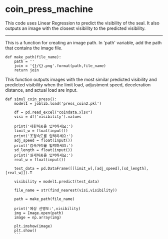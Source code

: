 # coin_press_machine

This code uses Linear Regression to predict the visibility of the seal. 
It also outputs an image with the closest visibility to the predicted visibility.

---
This is a function for creating an image path.
In 'path' variable, add the path that contains the image file.
```
def make_path(file_name):
    path = ''
    join = '{}/{}.png'.format(path,file_name)
    return join
```

This function outputs images with the most similar predicted visibility and predicted visibility when the limit load, adjustment speed, deceleration distance, and actual load are input.
```
def simul_coin_press():
    model1 = joblib.load('press_coin2.pkl')
    
    df = pd.read_excel("coindata.xlsx")
    visi = df['visibility'].values
    
    print('제한하중을 입력하세요:')
    limit_w = float(input())
    print('조정속도를 입력하세요:')
    adj_speed = float(input())
    print('감속거리를 입력하세요:')
    sd_length = float(input())
    print('실제하중을 입력하세요:')
    real_w = float(input())
    
    test_data = pd.DataFrame([[limit_w],[adj_speed],[sd_length],[real_w]]).T
    
    visibility = model1.predict(test_data)
    
    file_name = str(find_nearest(visi,visibility))
    
    path = make_path(file_name)

    print('예상 선명도:',visibility)
    img = Image.open(path)
    image = np.array(img)
    
    plt.imshow(image)
    plt.show()
    ```

